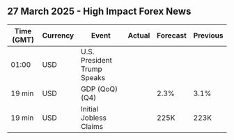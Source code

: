 ## 27 March 2025 - High Impact Forex News

| Time (GMT) | Currency | Event | Actual | Forecast | Previous |
|------|----------|-------|--------|----------|----------|
| 01:00 | USD | U.S. President Trump Speaks |  |  |  |
| 19 min | USD | GDP (QoQ) (Q4) |  | 2.3% | 3.1% |
| 19 min | USD | Initial Jobless Claims |  | 225K | 223K |
